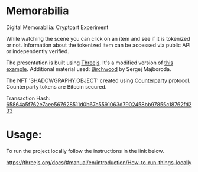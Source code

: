 # Memorabilia
Digital Memorabilia: Cryptoart Experiment

While watching the scene you can click on an item and see if it is tokenized or not. Information about the tokenized item can be accessed via public API or independently verified. 

The presentation is built using [Threejs](https://github.com/mrdoob/three.js/). It's a modified version of [this example](https://threejs.org/examples/webgl_materials_cubemap_dynamic.html). Additional material used: [Birchwood](https://hdrihaven.com/hdri/?c=sunrise-sunset&h=birchwood) by Sergej Majboroda.

The NFT 'SHADOWGRAPHY.OBJECT' created using [Counterparty](https://github.com/CounterpartyXCP) protocol. 
Counterparty tokens are Bitcoin secured. 

Transaction Hash: [65864a5f762e7aee567628511d0b67c5591063d7902458bb97855c18762fd233](https://xchain.io/tx/1550384)

# Usage:
To run the project locally follow the instructions in the link below.

https://threejs.org/docs/#manual/en/introduction/How-to-run-things-locally
